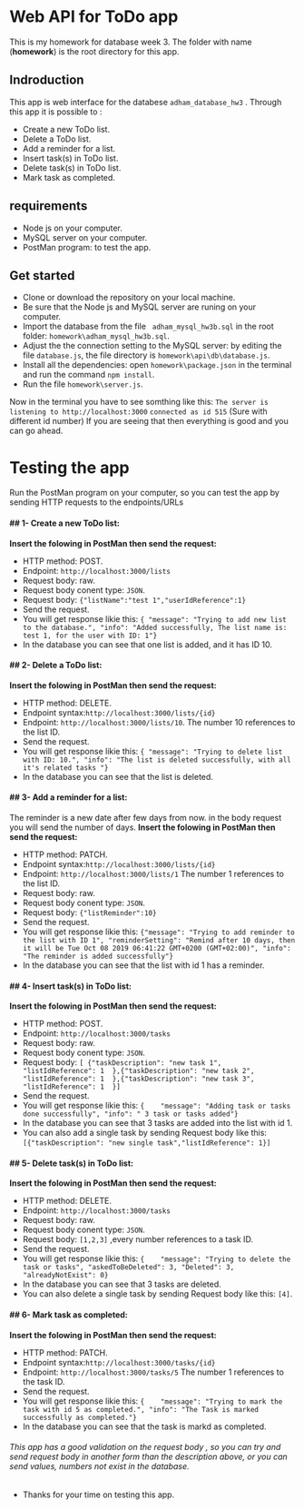 # Web API for ToDo app
This is my homework for database week 3.
The folder with name (**homework**) is the root directory for this app.
## Indroduction
This app is web interface for the databese `adham_database_hw3` .
Through this app it is possible to :
- Create a new ToDo list.
- Delete a ToDo list.
- Add a reminder for a list.
- Insert task(s) in ToDo list.
- Delete task(s) in ToDo list.
- Mark task as completed.
## requirements
-  Node js  on your computer.
- MySQL server on your computer.
- PostMan program: to test the app.
## Get started
- Clone or download the repository on your local machine.
- Be sure that the Node js and MySQL server are runing on your computer.
- Import the database from the file ` adham_mysql_hw3b.sql` in the root folder: `homework\adham_mysql_hw3b.sql`.
- Adjust the the connection setting to the MySQL server:  by editing the file  `database.js`, the file directory is  `homework\api\db\database.js`.
- Install all the dependencies: open `homework\package.json` in the terminal and run the command `npm install`.
- Run the file `homework\server.js`.

Now in the terminal  you have to see somthing like this:
 `The server is listening to http://localhost:3000`
`connected as id 515` (Sure with different id number)
If you are seeing that then everything is good and you can go ahead.
# Testing the app
Run the PostMan program on your computer, so you can test the app by sending HTTP requests to the endpoints/URLs
#### ## 1- Create a new ToDo list:
**Insert the folowing in PostMan then send the request:**
- HTTP method: POST.
- Endpoint: `http://localhost:3000/lists`
- Request body: raw.
- Request body conent type: `JSON`.
- Request body: `{"listName":"test 1","userIdReference":1}`
- Send the request.
- You will get response likie this:
 `{ "message": "Trying to add new list to the database.",
    "info": "Added successfully, The list name is: test 1, for the user with ID: 1"}`
- In the database you can see that one list is added, and it has ID 10.
#### ## 2- Delete a ToDo list:
**Insert the folowing in PostMan then send the request:**
- HTTP method: DELETE.
- Endpoint syntax:`http://localhost:3000/lists/{id}`
- Endpoint: `http://localhost:3000/lists/10`. The number 10 references to the list ID.
- Send the request.
- You will get response likie this:
 `{ "message": "Trying to delete list with ID: 10.",
    "info": "The list is deleted successfully, with all it's related tasks "}`
- In the database you can see that the list is deleted.
#### ## 3- Add a reminder for a list:
The reminder is a new date after few days from now. in the body request you will send the number of days.
**Insert the folowing in PostMan then send the request:**
- HTTP method: PATCH.
- Endpoint syntax:`http://localhost:3000/lists/{id}`
- Endpoint: `http://localhost:3000/lists/1` The number 1 references to the list ID.
- Request body: raw.
- Request body conent type: `JSON`.
- Request body: `{"listReminder":10}`
- Send the request.
- You will get response likie this:
 `{"message": "Trying to add reminder to the list with ID 1",
    "reminderSetting": "Remind after 10 days, then it will be Tue Oct 08 2019 06:41:22 GMT+0200 (GMT+02:00)",
    "info": "The reminder is added successfully"}`
- In the database you can see that the list with id 1 has a reminder.
#### ## 4- Insert task(s) in ToDo list:
**Insert the folowing in PostMan then send the request:**
- HTTP method: POST.
- Endpoint: `http://localhost:3000/tasks`
- Request body: raw.
- Request body conent type: `JSON`.
- Request body:
`[ {"taskDescription": "new task 1", "listIdReference": 1  },{"taskDescription": "new task 2", "listIdReference": 1  },{"taskDescription": "new task 3", "listIdReference": 1  }]`
- Send the request.
- You will get response likie this:
 `{    "message": "Adding task or tasks done successfully",
    "info": " 3 task or tasks added"}`
- In the database you can see that 3 tasks are added into the list with id 1.
-  You can also add a single task by sending Request body like this:
`[{"taskDescription": "new single task","listIdReference": 1}]`
#### ## 5- Delete task(s) in ToDo list:
**Insert the folowing in PostMan then send the request:**
- HTTP method: DELETE.
- Endpoint: `http://localhost:3000/tasks`
- Request body: raw.
- Request body conent type: `JSON`.
- Request body: `[1,2,3]` ,every number references to a task ID.
- Send the request.
- You will get response likie this:
 `{    "message": "Trying to delete the task or tasks",
    "askedToBeDeleted": 3,
    "Deleted": 3,
    "alreadyNotExist": 0}`
- In the database you can see that 3 tasks are deleted.
-  You can also delete a single task by sending Request body like this:
`[4]`.
#### ## 6- Mark task as completed:
**Insert the folowing in PostMan then send the request:**
- HTTP method: PATCH.
- Endpoint syntax:`http://localhost:3000/tasks/{id}`
- Endpoint: `http://localhost:3000/tasks/5` The number 1 references to the task ID.
- Send the request.
- You will get response likie this:
 `{    "message": "Trying to mark the task with id 5 as completed.",
    "info": "The Task is marked successfully as completed."}`
- In the database you can see that the task is markd as completed.


###### *This app has a good validation on the request body , so you can try and send request body in another form than the description above, or you can send values, numbers not exist in the database.*

- Thanks for your time on testing this app.


